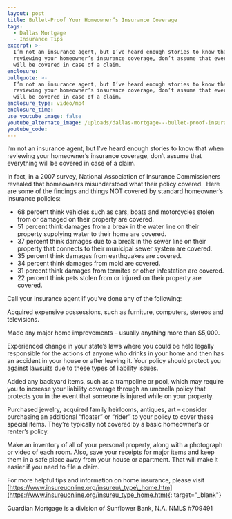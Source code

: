 ```yaml
---
layout: post
title: Bullet-Proof Your Homeowner’s Insurance Coverage
tags:
  - Dallas Mortgage
  - Insurance Tips
excerpt: >-
  I’m not an insurance agent, but I’ve heard enough stories to know that when
  reviewing your homeowner’s insurance coverage, don’t assume that everything
  will be covered in case of a claim.
enclosure:
pullquote: >-
  I’m not an insurance agent, but I’ve heard enough stories to know that when
  reviewing your homeowner’s insurance coverage, don’t assume that everything
  will be covered in case of a claim.
enclosure_type: video/mp4
enclosure_time:
use_youtube_image: false
youtube_alternate_image: /uploads/dallas-mortgage---bullet-proof-insurance-coverage.png
youtube_code:
---
```


I’m not an insurance agent, but I’ve heard enough stories to know that when reviewing your homeowner’s insurance coverage, don’t assume that everything will be covered in case of a claim.&nbsp;

In fact, in a 2007 survey, National Association of Insurance Commissioners revealed that homeowners misunderstood what their policy covered.&nbsp; Here are some of the findings and things NOT covered by standard homeowner’s insurance policies:

* 68 percent think vehicles such as cars, boats and motorcycles stolen from or damaged on their property are covered.
* 51 percent think damages from a break in the water line on their property supplying water to their home are covered.
* 37 percent think damages due to a break in the sewer line on their property that connects to their municipal sewer system are covered.
* 35 percent think damages from earthquakes are covered.
* 34 percent think damages from mold are covered.
* 31 percent think damages from termites or other infestation are covered.
* 22 percent think pets stolen from or injured on their property are covered.

Call your insurance agent if you’ve done any of the following:&nbsp;

Acquired expensive possessions, such as furniture, computers, stereos and televisions.

Made any major home improvements – usually anything more than $5,000.

Experienced change in your state’s laws where you could be held legally responsible for the actions of anyone who drinks in your home and then has an accident in your house or after leaving it. Your policy should protect you against lawsuits due to these types of liability issues.

Added any backyard items, such as a trampoline or pool, which may require you to increase your liability coverage through an umbrella policy that protects you in the event that someone is injured while on your property.

Purchased jewelry, acquired family heirlooms, antiques, art – consider purchasing an additional “floater” or “rider” to your policy to cover these special items. They’re typically not covered by a basic homeowner’s or renter’s policy.

Make an inventory of all of your personal property, along with a photograph or video of each room. Also, save your receipts for major items and keep them in a safe place away from your house or apartment. That will make it easier if you need to file a claim.

For more helpful tips and information on home insurance, please visit [https://www.insureuonline.org/insureu\_type\_home.htm](https://www.insureuonline.org/insureu_type_home.htm){: target="_blank"}

Guardian Mortgage is a division of Sunflower Bank, N.A. NMLS #709491